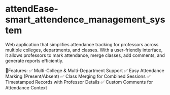 # attendEase-smart_attendence_management_system
Web application that simplifies attendance tracking for professors across multiple colleges, departments, and classes. With a user-friendly interface, it allows professors to mark attendance, merge classes, add comments, and generate reports efficiently.

🔹Features:
✅ Multi-College & Multi-Department Support
✅ Easy Attendance Marking (Present/Absent)
✅ Class Merging for Combined Sessions
✅ Timestamped Records with Professor Details
✅ Custom Comments for Attendance Context
